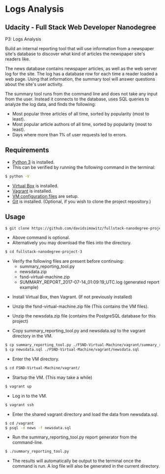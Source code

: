Logs Analysis
=================================

Udacity - Full Stack Web Developer Nanodegree
---------------------------------------------
P3: Logs Analysis

Build an internal reporting tool that will use information from a newspaper site's database to discover what kind of articles the newspaper site's readers like.

The news database contains newspaper articles, as well as the web server log for the site. The log has a database row for each time a reader loaded a web page. Using that information, the summary tool will answer questions about the site's user activity.

The summary tool runs from the command line and does not take any input from the user. Instead it connects to the database, uses SQL queries to analyze the log data, and finds the following:
 + Most popular three articles of all time, sorted by popularity (most to least).
 + Most popular article authors of all time, sorted by popularity (most to least).
 + Days where more than 1% of user requests led to errors.

Requirements
------------

+ [Python 3](https://www.python.org/downloads/) is installed.
+ This can be verified by running the following command in the terminal:
```bash
$ python -V
```
+ [Virtual Box](https://www.virtualbox.org/wiki/Downloads) is installed.
+ [Vagrant](https://www.vagrantup.com/downloads.html) is installed.
+ [VM configuration files](https://github.com/udacity/fullstack-nanodegree-vm) are setup.
+ [Git](https://git-scm.com/downloads) is installed.
  (Optional, if you wish to clone the project repository.)

Usage
-----

```bash
$ git clone https://github.com/davidsimowitz/fullstack-nanodegree-project-3.git
```
  + Above command is optional.
  + Alternatively you may download the files into the directory.
```bash
$ cd fullstack-nanodegree-project-3
```
  + Verify the following files are present before continuing:
    * summary_reporting_tool.py
    * newsdata.zip
    * fsnd-virtual-machine.zip
    * SUMMARY_REPORT_2017-07-14_01:09:19_UTC.log  (generated report example)

* Install Virtual Box, then Vagrant. (If not previously installed)
* Unzip the fsnd-virtual-machine.zip file (This contains the VM files).
* Unzip the newsdata.zip file (contains the PostgreSQL database for this project)

* Copy summary_reporting_tool.py and newsdata.sql to the vagrant directory in the VM.
```bash
$ cp summary_reporting_tool.py ./FSND-Virtual-Machine/vagrant/summary_reporting_tool.py
$ cp newsdata.sql ./FSND-Virtual-Machine/vagrant/newsdata.sql
```
* Enter the VM directory.
```bash
$ cd FSND-Virtual-Machine/vagrant/
```
* Startup the VM. (This may take a while)
```bash
$ vagrant up
```
* Log in to the VM.
```bash
$ vagrant ssh
```
* Enter the shared vagrant directory and load the data from newsdata.sql.
```bash
$ cd /vagrant
$ psql -d news -f newsdata.sql
```
* Run the summary_reporting_tool.py report generator from the command-line.
```bash
$ ./summary_reporting_tool.py
```
  + The results will automatically be output to the terminal once the command is run. A log file will also be generated in the current directory.
